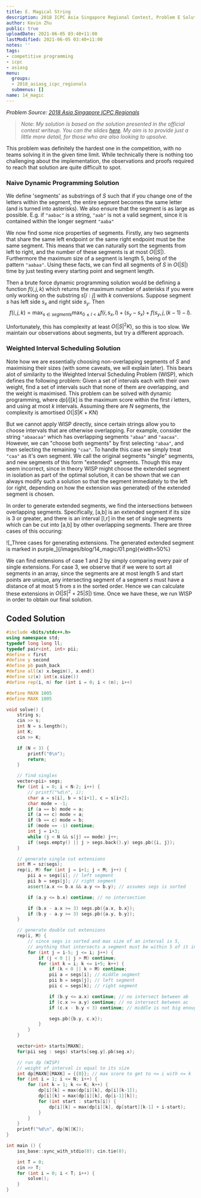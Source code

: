```yaml
---
title: E. Magical String
description: 2018 ICPC Asia Singapore Regional Contest, Problem E Solution
author: Kevin Zhu
public: true
uploadDate: 2021-06-05 03:40+11:00
lastModified: 2021-06-05 03:40+11:00
notes: ''
tags:
- competitive programming
- icpc
- asiasg
menu:
  groups:
  - 2018_asiasg_icpc_regionals
  submenus: []
name: 14_magic
---
```

_Problem Source: [2018 Asia Singapore ICPC Regionals](https://asiasg18.kattis.com/problems)_

> _Note: My solution is based on the solution presented in the official contest writeup. You can the slides [here](https://www.comp.nus.edu.sg/~acmicpc/icpcsg18-analysis_SHU.pdf). My aim is to provide just a little more detail, for those who are also looking to upsolve._

This problem was definitely the hardest one in the competition, with no teams solving it in the given time limit. While technically there is nothing too challenging about the implementation, the observations and proofs required to reach that solution are quite difficult to spot.

### Naive Dynamic Programming Solution
We define 'segments' as substrings of $S$ such that if you change one of the letters within the segment, the entire segment becomes the same letter (and is turned into asterisks). We also ensure that the segment is as large as possible. E.g. if `"aabac"` is a string, `"aab"` is not a valid segment, since it is contained within the longer segment `"aaba"`

We now find some nice properties of segments. Firstly, any two segments that share the same left endpoint or the same right endpoint must be the same segment. This means that we can naturally sort the segments from left to right, and the number of these segments is at most $O(|S|)$. Furthermore the maximum size of a segment is length 5, being of the pattern `"aabaa"`. Using these facts, we can find all segments of $S$ in $O(|S|)$ time by just testing every starting point and segment length.

Then a brute force dynamic programming solution would be defining a function $f(i, j, k)$ which returns the maximum number of asterisks if you were only working on the substring $s[i:j]$ with $k$ conversions. Suppose segment $s$ has left side $s_x$ and right side $s_y$. Then
$$f(i, j, k) = \max_{s \in segments} \max_{0 \le l < k} f(i, s_x, l) + (s_y - s_x) + f(s_y, j, (k-1)-l).$$

Unfortunately, this has complexity at least $O(|S|^2 K)$, so this is too slow. We maintain our observations about segments, but try a different approach.

### Weighted Interval Scheduling Solution
Note how we are essentially choosing non-overlapping segments of $S$ and maximising their sizes (with some caveats, we will explain later). This bears alot of similarity to the Weighted Interval Scheduling Problem (WISP), which defines the following problem: Given a set of intervals each with their own weight, find a set of intervals such that none of them are overlapping, and the weight is maximised. This problem can be solved with dynamic programming, where $dp[i][k]$ is the maximum score within the first $i$ letters, and using at most $k$ intervals. Assuming there are $N$ segments, the complexity is amortised $O(|S|K + KN)$

But we cannot apply WISP directly, since certain strings allow you to choose intervals that are otherwise overlapping. For example, consider the string `"abaacaa"` which has overlapping segments `"abaa"` and `"aacaa"`. However, we can "choose both segments" by first selecting `"abaa"`, and then selecting the remaining `"caa"`. To handle this case we simply treat `"caa"` as it's own segment. We call the original segments "single" segments, and new segments of this form "extended" segments. Though this may seem incorrect, since in theory WISP might choose the extended segment in isolation as part of the optimal solution, it can be shown that we can always modify such a solution so that the segment immediately to the left (or right, depending on how the extension was generated) of the extended segment is chosen.

In order to generate extended segments, we find the intersections between overlapping segments. Specifically, [a,b] is an extended segment if its size is 3 or greater, and there is an interval [l,r] in the set of single segments which can be cut into [a,b] by other overlapping segments. There are three cases of this occuring:

<div class="centering w-100 my-4">
![_Three cases for generating extensions. The generated extended segment is marked in purple_](/images/blog/14_magic/01.png){width=50%}
</div>

We can find extensions of case 1 and 2 by simply comparing every pair of single extensions. For case 3, we observe that if we were to sort all segments in an array, since the segments are at most length 5 and start points are unique, any intersecting segment of a segment $s$ must have a distance of at most 5 from $s$ in the sorted order. Hence we can calculate these extensions in $O(|S|^2 + 25|S|)$ time. Once we have these, we run WISP in order to obtain our final solution.

## Coded Solution
``` {.cpp .numberLines}
#include <bits/stdc++.h>
using namespace std;
typedef long long ll;
typedef pair<int, int> pii;
#define x first
#define y second
#define pb push_back
#define all(x) x.begin(), x.end()
#define sz(x) int(x.size())
#define rep(i, n) for (int i = 0; i < (n); i++)

#define MAXN 1005
#define MAXK 1005

void solve() {
	string s;
	cin >> s;
	int N = s.length();
	int K;
	cin >> K;

	if (N < 3) {
		printf("0\n");
		return;
	}

	// find singles
	vector<pii> segs;
	for (int i = 0; i < N-2; i++) {
		// printf("%d\n", i);
		char a = s[i], b = s[i+1], c = s[i+2];
		char mode = -1;
		if (a == b) mode = a;
		if (a == c) mode = a;
		if (b == c) mode = b;
		if (mode == -1) continue;
		int j = i+3;
		while (j < N && s[j] == mode) j++;
		if (segs.empty() || j > segs.back().y) segs.pb({i, j});
	}

	// generate single cut extensions
	int M = sz(segs);
	rep(i, M) for (int j = i+1; j < M; j++) {
		pii a = segs[i]; // left segment
		pii b = segs[j]; // right segment
		assert(a.x <= b.x && a.y <= b.y); // assumes segs is sorted

		if (a.y <= b.x) continue; // no intersection

		if (b.x - a.x >= 3) segs.pb({a.x, b.x});
		if (b.y - a.y >= 3) segs.pb({a.y, b.y});
	}

	// generate double cut extensions
	rep(i, M) {
		// since segs is sorted and max size of an interval is 5,
		// anything that intersects a segment must be within 5 of it in segs.
		for (int j = i-5; j <= i; j++) {
			if (j < 0 || j > M) continue;
			for (int k = i; k <= i+5; k++) {
				if (k < 0 || k > M) continue;
				pii a = segs[i]; // middle segment
				pii b = segs[j]; // left segment
				pii c = segs[k]; // right segment

				if (b.y <= a.x) continue; // no intersect between ab
				if (c.x >= a.y) continue; // no intersect between ac
				if (c.x - b.y < 3) continue; // middle is not big enough

				segs.pb({b.y, c.x});
			}
		}
	}

	vector<int> starts[MAXN];
	for(pii seg : segs) starts[seg.y].pb(seg.x);

	// run dp (WISP)
    // weight of interval is equal to its size
	int dp[MAXN][MAXK] = {{0}}; // max score to get to <= i with <= k
	for (int i = 1; i <= N; i++) {
		for (int k = 1; k <= K; k++) {
			dp[i][k] = max(dp[i][k], dp[i][k-1]);
			dp[i][k] = max(dp[i][k], dp[i-1][k]);
			for (int start : starts[i]) {
				dp[i][k] = max(dp[i][k], dp[start][k-1] + i-start);
			}
		}
	}
	printf("%d\n", dp[N][K]);
}

int main () {
	ios_base::sync_with_stdio(0); cin.tie(0);

	int T = 0;
	cin >> T;
	for (int i = 0; i < T; i++) {
		solve();
	}
}

```
